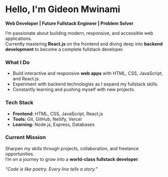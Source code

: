 # Hello, I'm Gideon Mwinami

**Web Developer | Future Fullstack Engineer | Problem Solver**

I’m passionate about building modern, responsive, and accessible web applications.  
Currently mastering **React.js** on the frontend and diving deep into **backend development** to become a complete fullstack developer.  


###  What I Do
- Build interactive and responsive **web apps** with HTML, CSS, JavaScript, and React.js.  
- Experiment with backend technologies as I expand my fullstack skills.  
- Constantly learning and pushing myself with new projects.  


### Tech Stack
- **Frontend:** HTML, CSS, JavaScript, React.js  
- **Tools:** Git, GitHub, Netlify, Vercel  
- **Learning:** Node.js, Express, Databases  


###  Current Mission
Sharpen my skills through projects, collaboration, and freelance opportunities.  
I’m on a journey to grow into a **world-class fullstack developer**.  



 *“Code is like poetry. Every line tells a story.”*  
